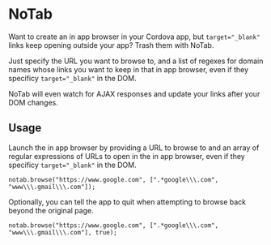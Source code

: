 # NoTab

Want to create an in app browser in your Cordova app, but `target="_blank"` links keep opening outside your app? Trash them with NoTab.

Just specify the URL you want to browse to, and a list of regexes for domain names whose links you want to keep in that in app browser, even if they specificy `target="_blank"` in the DOM.

NoTab will even watch for AJAX responses and update your links after your DOM changes.

## Usage

Launch the in app browser by providing a URL to browse to and an array of regular expressions of URLs to open in the in app browser, even if they specificy `target="_blank"` in the DOM.

```
notab.browse("https://www.google.com", [".*google\\\.com", "www\\\.gmail\\\.com"]);
```

Optionally, you can tell the app to quit when attempting to browse back beyond the original page.

```
notab.browse("https://www.google.com", [".*google\\\.com", "www\\\.gmail\\\.com"], true);
```